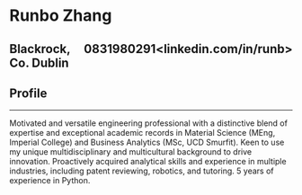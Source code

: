 # Runbo Zhang
## <div style="display: flex; justify-content: space-between;"><span>Blackrock, Co. Dublin</span><span>0831980291</span><linkedin.com/in/runb></div>
## Profile
<hr/>
Motivated and versatile engineering professional with a distinctive blend of expertise and exceptional academic
records in Material Science (MEng, Imperial College) and Business Analytics (MSc, UCD Smurfit). Keen to use my
unique multidisciplinary and multicultural background to drive innovation. Proactively acquired analytical skills and
experience in multiple industries, including patent reviewing, robotics, and tutoring. 5 years of experience in Python.
